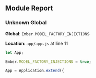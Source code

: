 ## Module Report
### Unknown Global

**Global**: `Ember.MODEL_FACTORY_INJECTIONS`

**Location**: `app/app.js` at line 11

```js
let App;

Ember.MODEL_FACTORY_INJECTIONS = true;

App = Application.extend({
```
